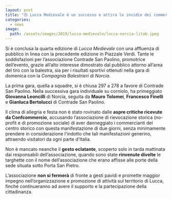 ```yaml
---
layout: post
title: "😠 Lucca Medievale è un successo e attira le invidie dei commercianti del centro storico"
categories:
  - news
image:
  path: /assets/images/2019/lucca-medievale/lucca-norcia-litab.jpeg
---
```


Si è conclusa la quarta edizione di *Lucca Medievale* con una affluenza di
pubblico in linea con la precedente edizione in Piazzale Verdi. Tante le
soddisfazioni per l’associazione Contrade San Paolino, promotrice dell’evento,
grazie all’alto interesse dimostrato dal pubblico attorno all’area del tiro con
la balestra, sia per i risultati sportivi ottenuti nella gara di domenica con la
*Compagnia Balestrieri di Norcia*.

<!-- more -->

La prima gara, quella a squadre, si è chiusa 297 a 278 a favore di Contrade San
Paolino. Nella successiva gara individuale su corniolo, ha primeggiato
**Giovanna Leoncilli** di Norcia, seguita da **Mauro Tolomei**, **Francesco
Finelli** e **Gianluca Bertolucci** di Contrade San Paolino.

Il clima di allegria e festa non è stato rovinato dalle **aspre critiche
ricevute da Confcommercio**, accusando l’associazione di rievocazione storica
(no-profit e di promozione sociale) di aver danneggiato i commercianti del
centro storico con questa manifestazione di due giorni, senza  minimamente
prendere in considerazione l'indotto che tali manifestazioni generino, attraendo
visitatori da ogni parte d'Italia.

Non è mancato neanche il **gesto eclatante**, scoperto solo in tarda mattinata
dai responsabili dell’associazione, quando sono state **rinvenute divelte** le
targhette con il nome dell’associazione che erano affisse alle porte della sede
situata sotto Porta San Pietro.

L’associazione **non si fermerà** di fronte a gesti pavidi e promette maggior
impegno nell’organizzazione e promozione di attività sul territorio di Lucca,
finché continueranno ad avere il supporto e la partecipazione della
cittadinanza.

<figure class="align-center">
  <a href="{{ 'assets/images/2019/lucca-medievale/targhetta-porta-divelta-01.jpeg' | absolute_url }}">
    <img src="{{ 'assets/images/2019/lucca-medievale/targhetta-porta-divelta-01.jpeg' | absolute_url }}" alt="">
  </a>
  <figcaption></figcaption>
</figure>

<figure class="align-center">
  <a href="{{ 'assets/images/2019/lucca-medievale/targhetta-porta-divelta-02.jpeg' | absolute_url }}">
    <img src="{{ 'assets/images/2019/lucca-medievale/targhetta-porta-divelta-02.jpeg' | absolute_url }}" alt="">
  </a>
  <figcaption></figcaption>
</figure>